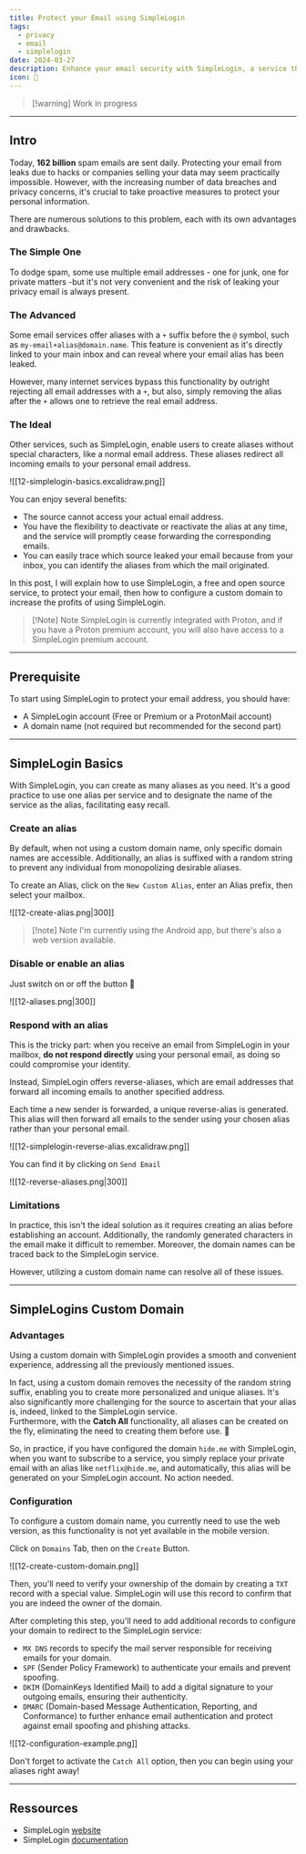 ```yaml
---
title: Protect your Email using SimpleLogin
tags:
  - privacy
  - email
  - simplelogin
date: 2024-03-27
description: Enhance your email security with SimpleLogin, a service that enables the use of anonymous aliases.
icon: 📧
---
```

> [!warning] Work in progress

---

## Intro

Today, **162 billion** spam emails are sent daily. Protecting your email from leaks due to hacks or companies selling your data may seem practically impossible. However, with the increasing number of data breaches and privacy concerns, it's crucial to take proactive measures to protect your personal information.

There are numerous solutions to this problem, each with its own advantages and drawbacks.

### The Simple One

To dodge spam, some use multiple email addresses - one for junk, one for private matters -but it's not very convenient and the risk of leaking your privacy email is always present.

### The Advanced

Some email services offer aliases with a `+` suffix before the `@` symbol, such as `my-email+alias@domain.name`. This feature is convenient as it's directly linked to your main inbox and can reveal where your email alias has been leaked.

However, many internet services bypass this functionality by outright rejecting all email addresses with a `+`, but also, simply removing the alias after the `+` allows one to retrieve the real email address.

### The Ideal

Other services, such as SimpleLogin, enable users to create aliases without special characters, like a normal email address. These aliases redirect all incoming emails to your personal email address.

![[12-simplelogin-basics.excalidraw.png]]

You can enjoy several benefits:

- The source cannot access your actual email address.
- You have the flexibility to deactivate or reactivate the alias at any time, and the service will promptly cease forwarding the corresponding emails.
- You can easily trace which source leaked your email because from your inbox, you can identify the aliases from which the mail originated.

In this post, I will explain how to use SimpleLogin, a free and open source service, to protect your email, then how to configure a custom domain to increase the profits of using SimpleLogin.

> [!Note] Note
> SimpleLogin is currently integrated with Proton, and if you have a Proton premium account, you will also have access to a SimpleLogin premium account.

---
## Prerequisite

To start using SimpleLogin to protect your email address, you should have:

- A SimpleLogin account (Free or Premium or a ProtonMail account)
- A domain name (not required but recommended for the second part)

---

## SimpleLogin Basics

With SimpleLogin, you can create as many aliases as you need. It's a good practice to use one alias per service and to designate the name of the service as the alias, facilitating easy recall.

### Create an alias

By default, when not using a custom domain name, only specific domain names are accessible. Additionally, an alias is suffixed with a random string to prevent any individual from monopolizing desirable aliases.

To create an Alias, click on the `New Custom Alias`, enter an Alias prefix, then select your mailbox.

![[12-create-alias.png|300]]

> [!note] Note
> I'm currently using the Android app, but there's also a web version available.

### Disable or enable an alias

Just switch on or off the button 🤯

![[12-aliases.png|300]]

### Respond with an alias

This is the tricky part: when you receive an email from SimpleLogin in your mailbox, **do not respond directly** using your personal email, as doing so could compromise your identity.

Instead, SimpleLogin offers reverse-aliases, which are email addresses that forward all incoming emails to another specified address.

Each time a new sender is forwarded, a unique reverse-alias is generated. This alias will then forward all emails to the sender using your chosen alias rather than your personal email.

![[12-simplelogin-reverse-alias.excalidraw.png]]

You can find it by clicking on `Send Email`

![[12-reverse-aliases.png|300]]

### Limitations

In practice, this isn't the ideal solution as it requires creating an alias before establishing an account. Additionally, the randomly generated characters in the email make it difficult to remember. Moreover, the domain names can be traced back to the SimpleLogin service.

However, utilizing a custom domain name can resolve all of these issues.

---
## SimpleLogins Custom Domain

### Advantages

Using a custom domain with SimpleLogin provides a smooth and convenient experience, addressing all the previously mentioned issues.

In fact, using a custom domain removes the necessity of the random string suffix, enabling you to create more personalized and unique aliases. It's also significantly more challenging for the source to ascertain that your alias is, indeed, linked to the SimpleLogin service.   
Furthermore, with the **Catch All** functionality, all aliases can be created on the fly, eliminating the need to creating them before use. 🤯
  
So, in practice, if you have configured the domain `hide.me` with SimpleLogin, when you want to subscribe to a service, you simply replace your private email with an alias like `netflix@hide.me`, and automatically, this alias will be generated on your SimpleLogin account. No action needed.

### Configuration

To configure a custom domain name, you currently need to use the web version, as this functionality is not yet available in the mobile version.

Click on `Domains` Tab, then on the `Create` Button.

![[12-create-custom-domain.png]]

Then, you'll need to verify your ownership of the domain by creating a `TXT` record with a special value. SimpleLogin will use this record to confirm that you are indeed the owner of the domain.

After completing this step, you'll need to add additional records to configure your domain to redirect to the SimpleLogin service:
- `MX DNS` records to specify the mail server responsible for receiving emails for your domain.
- `SPF` (Sender Policy Framework) to authenticate your emails and prevent spoofing.
- `DKIM` (DomainKeys Identified Mail) to add a digital signature to your outgoing emails, ensuring their authenticity.
- `DMARC` (Domain-based Message Authentication, Reporting, and Conformance) to further enhance email authentication and protect against email spoofing and phishing attacks.

![[12-configuration-example.png]]

Don't forget to activate the `Catch All` option, then you can begin using your aliases right away!

---
## Ressources

- SimpleLogin [website](https://simplelogin.io/fr/)
- SimpleLogin [documentation](https://simplelogin.io/docs/)
